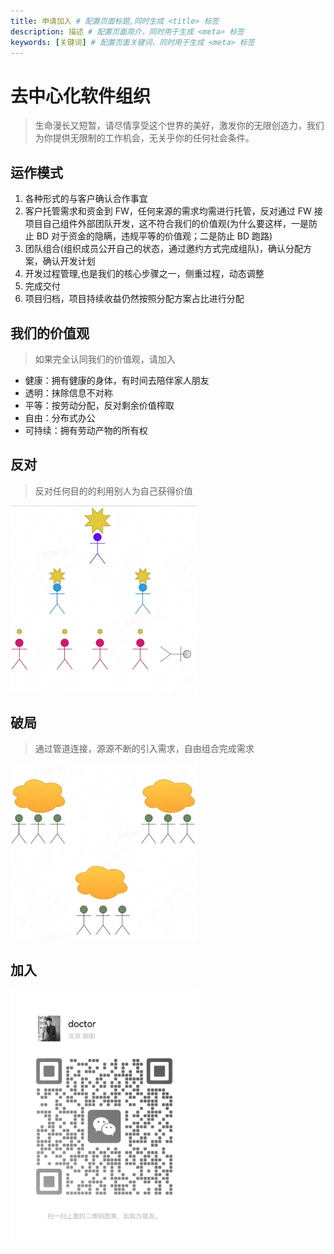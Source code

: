 ```yaml
---
title: 申请加入 # 配置页面标题,同时生成 <title> 标签
description: 描述 # 配置页面简介，同时用于生成 <meta> 标签
keywords: [关键词] # 配置页面关键词，同时用于生成 <meta> 标签
---
```


# 去中心化软件组织

> 生命漫长又短暂，请尽情享受这个世界的美好，激发你的无限创造力，我们为你提供无限制的工作机会，无关乎你的任何社会条件。

## 运作模式

1. 各种形式的与客户确认合作事宜
2. 客户托管需求和资金到 FW，任何来源的需求均需进行托管，反对通过 FW 接项目自己组件外部团队开发，这不符合我们的价值观(为什么要这样，一是防止 BD 对于资金的隐瞒，违规平等的价值观；二是防止 BD 跑路)
3. 团队组合(组织成员公开自己的状态，通过邀约方式完成组队)，确认分配方案，确认开发计划
4. 开发过程管理,也是我们的核心步骤之一，侧重过程，动态调整
5. 完成交付
6. 项目归档，项目持续收益仍然按照分配方案占比进行分配

## 我们的价值观

> 如果完全认同我们的价值观，请加入

- 健康：拥有健康的身体，有时间去陪伴家人朋友
- 透明：抹除信息不对称
- 平等：按劳动分配，反对剩余价值榨取
- 自由：分布式办公
- 可持续：拥有劳动产物的所有权

## 反对

> 反对任何目的的利用别人为自己获得价值

<img width='300' src="./group.png">

## 破局

> 通过管道连接，源源不断的引入需求，自由组合完成需求

<img width='300' src="./dao.png">

## 加入

 <img width='300' src="./image.png">
